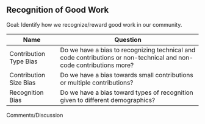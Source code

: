 ## Recognition of Good Work

Goal: Identify how we recognize/reward good work in our community.

Name | Question
--- | ---
Contribution Type Bias | Do we have a bias to recognizing technical and code contributions or non-technical and non-code contributions more?
Contribution Size Bias | Do we have a bias towards small contributions or multiple contributions?
Recognition Bias | Do we have a bias toward types of recognition given to different demographics?

Comments/Discussion
